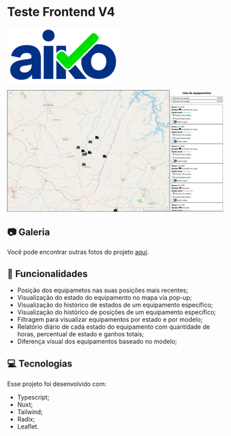 # Teste Frontend V4

![Aiko](img/aiko.png)

![Home Screen](.github/img/home.png)

## 📷 Galeria

Você pode encontrar outras fotos do projeto [aqui](https://github.com/oThinas/teste-frontend-v4/tree/teste/thiago-martins-prado/.github/img).

## 📝 Funcionalidades

- Posição dos equipametos nas suas posições mais recentes;
- Visualização do estado do equipamento no mapa via pop-up;
- Visualização do histórico de estados de um equipamento específico;
- Visualização do histórico de posições de um equipamento específico;
- Filtragem para visualizar equipamentos por estado e por modelo;
- Relatório diário de cada estado do equipamento com quantidade de horas, percentual de estado e ganhos totais;
- Diferença visual dos equipamentos baseado no modelo; 

## 💻 Tecnologias

Esse projeto foi desenvolvido com:

- Typescript;
- Nuxt;
- Tailwind;
- Radix;
- Leaflet.

